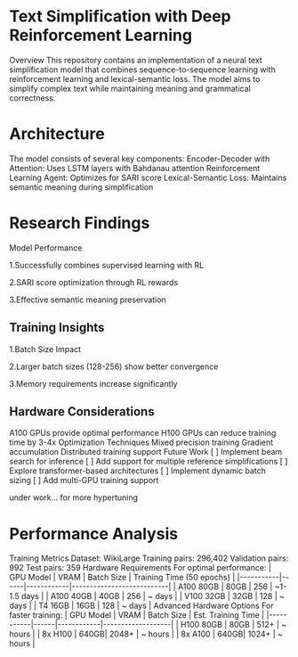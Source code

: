 

<h1>Text Simplification with Deep Reinforcement Learning</h1>
Overview
This repository contains an implementation of a neural text simplification model that combines sequence-to-sequence learning with reinforcement learning and lexical-semantic loss. The model aims to simplify complex text while maintaining meaning and grammatical correctness.

<h1>Architecture</h1>
The model consists of several key components:
Encoder-Decoder with Attention: Uses LSTM layers with Bahdanau attention
Reinforcement Learning Agent: Optimizes for SARI score
Lexical-Semantic Loss: Maintains semantic meaning during simplification

<h1>Research Findings</h1>
Model Performance

1.Successfully combines supervised learning with RL

2.SARI score optimization through RL rewards

3.Effective semantic meaning preservation

<h2>Training Insights</h2>

1.Batch Size Impact

2.Larger batch sizes (128-256) show better convergence

3.Memory requirements increase significantly

<h2>Hardware Considerations</h2>

A100 GPUs provide optimal performance
H100 GPUs can reduce training time by 3-4x
Optimization Techniques
Mixed precision training
Gradient accumulation
Distributed training support
Future Work
[ ] Implement beam search for inference
[ ] Add support for multiple reference simplifications
[ ] Explore transformer-based architectures
[ ] Implement dynamic batch sizing
[ ] Add multi-GPU training support

under work... for more hypertuning


<h1>Performance Analysis</h1>
Training Metrics
Dataset: WikiLarge
Training pairs: 296,402
Validation pairs: 992
Test pairs: 359
Hardware Requirements
For optimal performance:
| GPU Model | VRAM | Batch Size | Training Time (50 epochs) |
|-----------|------|------------|---------------------------|
| A100 80GB | 80GB | 256 | ~1-1.5 days |
| A100 40GB | 40GB | 256 | ~ days |
| V100 32GB | 32GB | 128 | ~ days |
| T4 16GB | 16GB | 128 | ~ days |
Advanced Hardware Options
For faster training:
| GPU Model | VRAM | Batch Size | Est. Training Time |
|-----------|------|------------|-------------------|
| H100 80GB | 80GB | 512+ | ~ hours |
| 8x H100 | 640GB| 2048+ | ~ hours |
| 8x A100 | 640GB| 1024+ | ~ hours |

